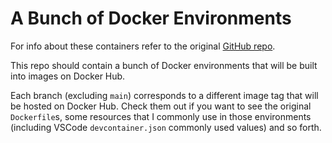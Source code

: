 # A Bunch of Docker Environments

For info about these containers refer to the original [GitHub repo](https://github.com/gabrieleara/working_environments).

This repo should contain a bunch of Docker environments that will be built into
images on Docker Hub.

Each branch (excluding `main`) corresponds to a different image tag that will be
hosted on Docker Hub. Check them out if you want to see the original
`Dockerfile`s, some resources that I commonly use in those environments
(including VSCode `devcontainer.json` commonly used values) and so forth.
